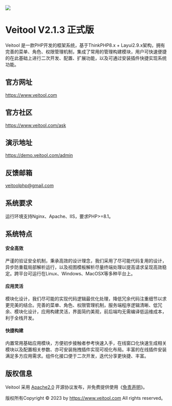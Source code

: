 ![](https://www.veitool.com/file/demo/logo.png) 

Veitool V2.1.3 正式版
===============
Veitool 是一款PHP开发的框架系统，基于ThinkPHP8.x + Layui2.9.x架构，拥有完善的菜单、角色、权限管理机制，集成了常用的管理构建模块，用户可快速便捷的在此基础上进行二次开发、配置、扩展功能，以及可通过安装插件快捷实现系统功能。

## 官方网址
https://www.veitool.com

## 官方社区
https://www.veitool.com/ask

## 演示地址
https://demo.veitool.com/admin

## 反馈邮箱
veitoolphp@gmail.com

## 系统要求
运行环境支持Nginx、Apache、IIS，要求PHP>=8.1。

## 系统特点

#### 安全高效
严谨的验证安全机制，秉承高效的设计理念，我们采用了尽可能代码复用的设计，异步防重载局部解析运行，以及视图模板解析尽量终端处理以提高请求呈现高效稳定。跨平台可运行在Linux、Windows、MacOSX等多种平台上。

#### 应用灵活
模块化设计，我们尽可能的实现代码逻辑最优化处理，降低冗余代码注重细节以求更完美的结合。完善的菜单、角色、权限管理机制，服务端程序逻辑清晰、低冗余、模块化设计，应用构建灵活，界面简约美观，前后端均无需编译低运维成本，利于全栈开发。

#### 快捷构建
内置常用基础应用模块，方便初步接触者参考快速入手，在线窗口化快速生成相关模块以及配置相关参数、亦可安装拖拽插件实现可视化布局。丰富的在线插件安装满足多方应用需求。组件化接口便于二次开发，迭代分享更快捷、丰富。

## 版权信息
Veitool 采用 [Apache2.0](https://opensource.org/license/apache-2-0/) 开源协议发布，并免费提供使用《[免责声明](https://gitee.com/veitool/veitool/blob/master/DISCLAIMER.md)》。

版权所有Copyright © 2023 by https://www.veitool.com All rights reserved。